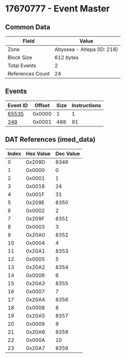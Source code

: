 # 17670777 - Event Master

## Common Data

| Field            | Value                      |
|------------------|----------------------------|
| Zone             | Abyssea - Altepa (ID: 218) |
| Block Size       | 612 bytes                  |
| Total Events     | 2                          |
| References Count | 24                         |

## Events

| Event ID            | Offset   |   Size |   Instructions |
|---------------------|----------|--------|----------------|
| [65535](./65535.md) | 0x0000   |      1 |              1 |
| [349](./349.md)     | 0x0001   |    488 |             91 |

## DAT References (imed_data)

|   Index | Hex Value   |   Dec Value |
|---------|-------------|-------------|
|       0 | 0x209D      |        8349 |
|       1 | 0x0000      |           0 |
|       2 | 0x0001      |           1 |
|       3 | 0x0018      |          24 |
|       4 | 0x001F      |          31 |
|       5 | 0x209E      |        8350 |
|       6 | 0x0002      |           2 |
|       7 | 0x209F      |        8351 |
|       8 | 0x0003      |           3 |
|       9 | 0x20A0      |        8352 |
|      10 | 0x0004      |           4 |
|      11 | 0x20A1      |        8353 |
|      12 | 0x0005      |           5 |
|      13 | 0x20A2      |        8354 |
|      14 | 0x0006      |           6 |
|      15 | 0x20A3      |        8355 |
|      16 | 0x0007      |           7 |
|      17 | 0x20A4      |        8356 |
|      18 | 0x0008      |           8 |
|      19 | 0x20A5      |        8357 |
|      20 | 0x0009      |           9 |
|      21 | 0x20A6      |        8358 |
|      22 | 0x000A      |          10 |
|      23 | 0x20A7      |        8359 |
